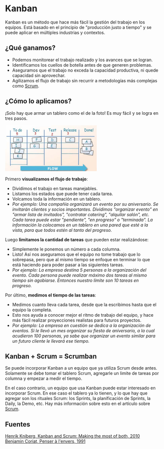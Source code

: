 # Kanban

Kanban es un método que hace más fácil la gestión del trabajo en los equipos. Está basado en el principio de "producción justo a tiempo" y se puede aplicar en múltiples industrias y contextos.

## ¿Qué ganamos?

* Podemos monitorear el trabajo realizado y los avances que se logran.
* Identificamos los cuellos de botella antes de que generen problemas.
* Aseguramos que el trabajo no exceda la capacidad productiva, ni quede capacidad sin aprovechar.
* Agilizamos el flujo de trabajo sin recurrir a metodologías más complejas como [Scrum](Scrum.md).

## ¿Cómo lo aplicamos?

¡Solo hay que armar un tablero como el de la foto! Es muy fácil y se logra en tres pasos.

<img alt="Kanban board" src="../assets/images/kanban-dashboard.jpg" width="300" height="150">

Primero **visualizamos el flujo de trabajo**:
* Dividimos el trabajo en tareas manejables.
* Listamos los estados que puede tener cada tarea.
* Volcamos toda la información en un tablero.
* *Por ejemplo: Una compañía organizará un evento por su aniversario. Se invitarán clientes y socios importantes. Dividimos "organizar evento" en "armar lista de invitados", "contratar catering", "alquilar salón", etc. Cada tarea puede estar "pendiente", "en progreso" o "terminada". La información la colocamos en un tablero en una pared que esté a la vista, para que todos estén al tanto del progreso.*

Luego **limitamos la cantidad de tareas** que pueden estar realizándose:
* Simplemente le ponemos un número a cada columna.
* Listo! Así nos aseguramos que el equipo no tome trabajo que lo sobrepasa, pero que al mismo tiempo se enfoque en terminar lo que está haciendo para poder pasar a las siguientes tareas.
* *Por ejemplo: La empresa destina 5 personas a la organización del evento. Cada persona puede realizar máximo dos tareas al mismo tiempo sin agobiarse. Entonces nuestro límite son 10 tareas en progreso.*

Por último, **medimos el tiempo de las tareas**:
* Medimos cuanto lleva cada tarea, desde que la escribimos hasta que el equipo la completa.
* Esto nos ayuda a conocer mejor el ritmo de trabajo del equipo, y hace más fácil realizar proyecciones realistas para futuros proyectos.
* *Por ejemplo: La empresa en cuestión se dedica a la organización de eventos. Si le llevó un mes organizar su fiesta de aniversario, a la cual acudieron 100 personas, ya sabe que organizar un evento similar para un futuro cliente le llevará ese tiempo.*

## Kanban + Scrum = Scrumban

Se puede incorporar Kanban a un equipo que ya utiliza Scrum desde antes. Solamente se debe tomar el tablero Scrum, agregarle un limite de tareas por columna y empezar a medir el tiempo.

En el caso contrario, un equipo que usa Kanban puede estar interesado en incorporar Scrum. En ese caso el tablero ya lo tienen, y lo que hay que agregar son los rituales Scrum: los Sprints, la planificación de Sprints, la Daily, la Demo, etc. Hay más información sobre esto en el artículo sobre [Scrum](Scrum.md).

## Fuentes
[Henrik Kniberg, Kanban and Scrum: Making the most of both, 2010](https://www.agileleanhouse.com/lib/lib/People/HenrikKniberg/KanbanAndScrumInfoQVersionFINAL.pdf)\
[Benjamin Coriat, Penser à l'envers, 1991](https://www.amazon.fr/Penser-lenvers-organisation-lentreprise-japonaise/dp/2267012464)